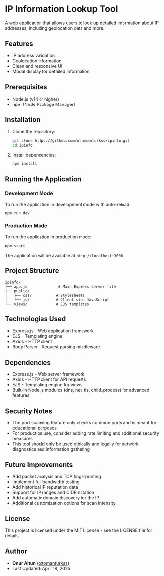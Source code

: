 # IP Information Lookup Tool

A web application that allows users to look up detailed information about IP addresses, including geolocation data and more.

## Features

- IP address validation
- Geolocation information
- Clean and responsive UI
- Modal display for detailed information

## Prerequisites

- Node.js (v14 or higher)
- npm (Node Package Manager)

## Installation

1. Clone the repository:
   ```bash
   git clone https://github.com/ottomanturkss/ipinfo.git
   cd ipinfo
   ```

2. Install dependencies:
   ```bash
   npm install
   ```

## Running the Application

### Development Mode
To run the application in development mode with auto-reload:
```bash
npm run dev
```

### Production Mode
To run the application in production mode:
```bash
npm start
```

The application will be available at `http://localhost:3000`

## Project Structure

```
ipinfo/
├── app.js              # Main Express server file
├── public/
│   ├── css/           # Stylesheets
│   └── js/            # Client-side JavaScript
└── views/             # EJS templates
```

## Technologies Used

- Express.js - Web application framework
- EJS - Templating engine
- Axios - HTTP client
- Body Parser - Request parsing middleware

## Dependencies

- Express.js - Web server framework
- Axios - HTTP client for API requests
- EJS - Templating engine for views
- Built-in Node.js modules (dns, net, tls, child_process) for advanced features

## Security Notes

- The port scanning feature only checks common ports and is meant for educational purposes
- For production use, consider adding rate limiting and additional security measures
- This tool should only be used ethically and legally for network diagnostics and information gathering

## Future Improvements

- Add packet analysis and TCP fingerprinting
- Implement full bandwidth testing
- Add historical IP reputation data
- Support for IP ranges and CIDR notation
- Add automatic domain discovery for the IP
- Additional customization options for scan intensity

## License

This project is licensed under the MIT License - see the LICENSE file for details.

## Author

- **Onur Altun** ([ottomanturkss](https://github.com/ottomanturkss))
- Last Updated: April 18, 2025 
